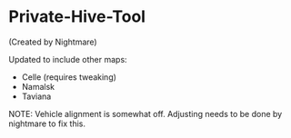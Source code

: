 Private-Hive-Tool
=================

(Created by Nightmare)


Updated to include other maps:

- Celle (requires tweaking)
- Namalsk
- Taviana

NOTE:  Vehicle alignment is somewhat off.  Adjusting needs to be done by nightmare to fix this.
